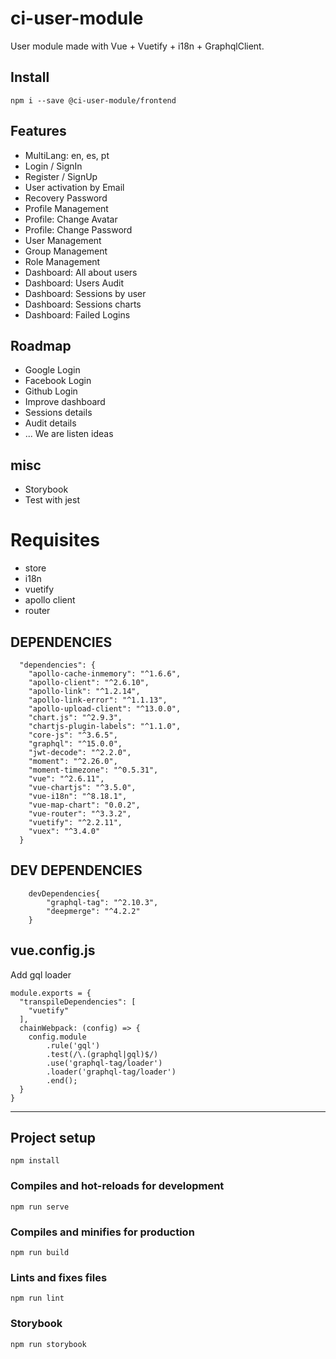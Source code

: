# ci-user-module
User module made with Vue + Vuetify + i18n + GraphqlClient.  

## Install
```
npm i --save @ci-user-module/frontend
```

## Features
- MultiLang: en, es, pt
- Login / SignIn
- Register / SignUp
- User activation by Email
- Recovery Password
- Profile Management
- Profile: Change Avatar
- Profile: Change Password
- User Management
- Group Management
- Role Management
- Dashboard: All about users
- Dashboard: Users Audit
- Dashboard: Sessions by user
- Dashboard: Sessions charts
- Dashboard: Failed Logins

## Roadmap
- Google Login
- Facebook Login
- Github Login
- Improve dashboard
- Sessions details
- Audit details
- ... We are listen ideas

## misc
- Storybook
- Test with jest

# Requisites
- store
- i18n
- vuetify
- apollo client
- router

## DEPENDENCIES
```
  "dependencies": {
    "apollo-cache-inmemory": "^1.6.6",
    "apollo-client": "^2.6.10",
    "apollo-link": "^1.2.14",
    "apollo-link-error": "^1.1.13",
    "apollo-upload-client": "^13.0.0",
    "chart.js": "^2.9.3",
    "chartjs-plugin-labels": "^1.1.0",
    "core-js": "^3.6.5",
    "graphql": "^15.0.0",
    "jwt-decode": "^2.2.0",
    "moment": "^2.26.0",
    "moment-timezone": "^0.5.31",
    "vue": "^2.6.11",
    "vue-chartjs": "^3.5.0",
    "vue-i18n": "^8.18.1",
    "vue-map-chart": "0.0.2",
    "vue-router": "^3.3.2",
    "vuetify": "^2.2.11",
    "vuex": "^3.4.0"
  }
```

## DEV DEPENDENCIES
```
    devDependencies{
        "graphql-tag": "^2.10.3",
        "deepmerge": "^4.2.2"
    }
```

## vue.config.js
Add gql loader
```
module.exports = {
  "transpileDependencies": [
    "vuetify"
  ],
  chainWebpack: (config) => {
    config.module
        .rule('gql')
        .test(/\.(graphql|gql)$/)
        .use('graphql-tag/loader')
        .loader('graphql-tag/loader')
        .end();
  }
}
```

-----------------------------------------------------------------------------

## Project setup
```
npm install
```

### Compiles and hot-reloads for development
```
npm run serve
```

### Compiles and minifies for production
```
npm run build
```

### Lints and fixes files
```
npm run lint
```

### Storybook
```
npm run storybook
```
